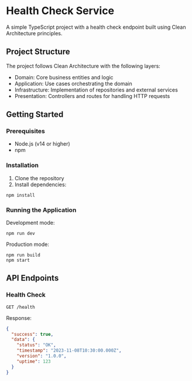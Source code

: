 # Health Check Service

A simple TypeScript project with a health check endpoint built using Clean Architecture principles.

## Project Structure

The project follows Clean Architecture with the following layers:
- Domain: Core business entities and logic
- Application: Use cases orchestrating the domain
- Infrastructure: Implementation of repositories and external services
- Presentation: Controllers and routes for handling HTTP requests

## Getting Started

### Prerequisites
- Node.js (v14 or higher)
- npm

### Installation

1. Clone the repository
2. Install dependencies:
```
npm install
```

### Running the Application

Development mode:
```
npm run dev
```

Production mode:
```
npm run build
npm start
```

## API Endpoints

### Health Check
```
GET /health
```

Response:
```json
{
  "success": true,
  "data": {
    "status": "OK",
    "timestamp": "2023-11-08T10:30:00.000Z",
    "version": "1.0.0",
    "uptime": 123
  }
}
``` 